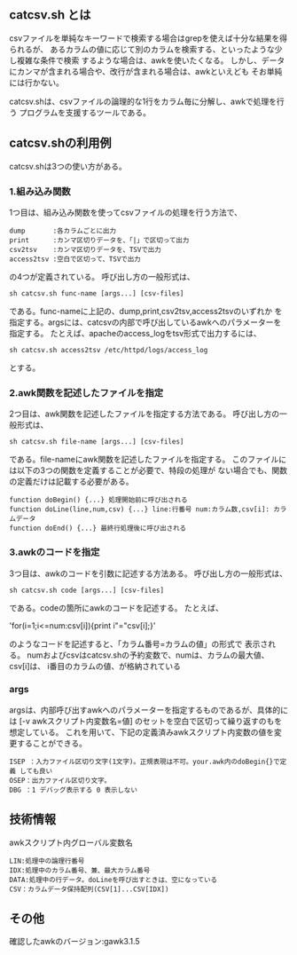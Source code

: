 ## catcsv.sh とは

csvファイルを単純なキーワードで検索する場合はgrepを使えば十分な結果を得られるが、
あるカラムの値に応じて別のカラムを検索する、といったような少し複雑な条件で検索
するような場合は、awkを使いたくなる。
しかし、データにカンマが含まれる場合や、改行が含まれる場合は、awkといえども
そお単純には行かない。

catcsv.shは、csvファイルの論理的な1行をカラム毎に分解し、awkで処理を行う
プログラムを支援するツールである。

## catcsv.shの利用例

catcsv.shは3つの使い方がある。

### 1.組み込み関数

1つ目は、組み込み関数を使ってcsvファイルの処理を行う方法で、

```
dump       :各カラムごとに出力
print      :カンマ区切りデータを、「|」で区切って出力
csv2tsv    :カンマ区切りデータを、TSVで出力
access2tsv :空白で区切って、TSVで出力
```

の4つが定義されている。
呼び出し方の一般形式は、

`sh catcsv.sh func-name [args...] [csv-files]`

である。func-nameに上記の、dump,print,csv2tsv,access2tsvのいずれか
を指定する。argsには、catcsvの内部で呼び出しているawkへのパラメーターを
指定する。
たとえば、apacheのaccess_logをtsv形式で出力するには、

`sh catcsv.sh access2tsv /etc/httpd/logs/access_log`

とする。

### 2.awk関数を記述したファイルを指定

2つ目は、awk関数を記述したファイルを指定する方法である。
呼び出し方の一般形式は、

`sh catcsv.sh file-name [args...] [csv-files]`

である。file-nameにawk関数を記述したファイルを指定する。
このファイルには以下の3つの関数を定義することが必要で、特段の処理が
ない場合でも、関数の定義だけは記載する必要がある。

```
function doBegin() {...} 処理開始前に呼び出される
function doLine(line,num,csv) {...} line:行番号 num:カラム数,csv[i]: カラ ムデータ
function doEnd() {...} 最終行処理後に呼び出される
```

### 3.awkのコードを指定

3つ目は、awkのコードを引数に記述する方法ある。
呼び出し方の一般形式は、

`sh catcsv.sh code [args...] [csv-files]`

である。codeの箇所にawkのコードを記述する。
たとえば、

'for(i=1;i<=num:csv[i]){print i"="csv[i];}'

のようなコードを記述すると、「カラム番号=カラムの値」の形式で
表示される。
numおよびcsvはcatcsv.shの予約変数で、numは、カラムの最大値、csv[i]は、
i番目のカラムの値、が格納されている

### args

argsは、内部呼び出すawkへのパラメーターを指定するものであるが、具体的には
[-v awkスクリプト内変数名=値] のセットを空白で区切って繰り返すのもを想定している。
これを用いて、下記の定義済みawkスクリプト内変数の値を変更することができる。

```
ISEP ：入力ファイル区切り文字(1文字)。正規表現は不可。your.awk内のdoBegin{}で定義 しても良い
OSEP：出力ファイル区切り文字。
DBG ：1 デバッグ表示する 0 表示しない
```

## 技術情報

awkスクリプト内グローバル変数名

```
LIN:処理中の論理行番号
IDX:処理中のカラム番号、兼、最大カラム番号
DATA:処理中の行データ。doLineを呼び出すときは、空になっている
CSV：カラムデータ保持配列(CSV[1]...CSV[IDX])
```

## その他

確認したawkのバージョン:gawk3.1.5

